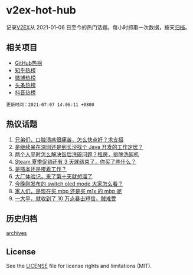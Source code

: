 # v2ex-hot-hub

 记录[V2EX](https://www.v2ex.com/)从 2021-01-06 日至今的热门话题。每小时抓取一次数据，按天[归档](archives)。
 
 ## 相关项目

- [GitHub热榜](https://github.com/snaildev/github-hot-hub)
- [知乎热榜](https://github.com/snaildev/zhihu-hot-hub)
- [微博热榜](https://github.com/snaildev/weibo-hot-hub)
- [头条热榜](https://github.com/snaildev/toutiao-hot-hub)
- [抖音热榜](https://github.com/snaildev/douyin-hot-hub)


 `更新时间：2021-07-07 14:06:11 +0800`

## 热议话题

1. [兄弟们，口腔溃疡很痛苦，怎么快点好？求支招](https://www.v2ex.com/t/788021)
1. [是继续呆在深圳还是到长沙找个 Java 开发的工作定居？](https://www.v2ex.com/t/787884)
1. [两个人平时怎么解决饭后洗碗问题？租房，排除洗碗机](https://www.v2ex.com/t/787920)
1. [Steam 夏季促销还有 3 天就结束了，你买了些什么？](https://www.v2ex.com/t/787867)
1. [是插本还是接着工作？](https://www.v2ex.com/t/788002)
1. [大厂体验记，来了第十天就想溜了](https://www.v2ex.com/t/788005)
1. [今晚刚发布的 switch oled mode 大家怎么看？](https://www.v2ex.com/t/787972)
1. [家人们，是现在买 mbp 还是买 m1x 的 mbp 呢](https://www.v2ex.com/t/787997)
1. [一大早，就收到了 10 万点暴击短信，贼难受](https://www.v2ex.com/t/788000)

## 历史归档

[archives](archives)

## License

See the [LICENSE](LICENSE) file for license rights and limitations (MIT).

